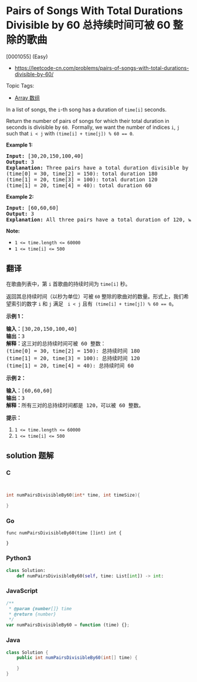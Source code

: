 # Pairs of Songs With Total Durations Divisible by 60 总持续时间可被 60 整除的歌曲

[0001055] (Easy)

- https://leetcode-cn.com/problems/pairs-of-songs-with-total-durations-divisible-by-60/

Topic Tags:

- [Array 数组](https://leetcode-cn.com/tag/array/)

In a list of songs, the `i`\-th song has a duration of `time[i]` seconds.

Return the number of pairs of songs for which their total duration in seconds is divisible by `60`.  Formally, we want the number of indices `i`, `j` such that `i < j` with `(time[i] + time[j]) % 60 == 0`.

**Example 1:**

<pre><strong>Input: </strong><span id="example-input-1-1">[30,20,150,100,40]</span>
<strong>Output: </strong><span id="example-output-1">3</span>
<strong>Explanation: </strong>Three pairs have a total duration divisible by 60:
(time[0] = 30, time[2] = 150): total duration 180
(time[1] = 20, time[3] = 100): total duration 120
(time[1] = 20, time[4] = 40): total duration 60
</pre>

**Example 2:**

<pre><strong>Input: </strong><span id="example-input-2-1">[60,60,60]</span>
<strong>Output: </strong><span id="example-output-2">3</span>
<strong>Explanation: </strong>All three pairs have a total duration of 120, which is divisible by 60.
</pre>

**Note:**

- `1 <= time.length <= 60000`
- `1 <= time[i] <= 500`

## 翻译

在歌曲列表中，第 `i` 首歌曲的持续时间为 `time[i]` 秒。

返回其总持续时间（以秒为单位）可被 `60` 整除的歌曲对的数量。形式上，我们希望索引的数字 `i` 和 `j` 满足   `i < j` 且有  `(time[i] + time[j]) % 60 == 0`。

**示例 1：**

<pre><strong>输入：</strong>[30,20,150,100,40]
<strong>输出：</strong>3
<strong>解释：</strong>这三对的总持续时间可被 60 整数：
(time[0] = 30, time[2] = 150): 总持续时间 180
(time[1] = 20, time[3] = 100): 总持续时间 120
(time[1] = 20, time[4] = 40): 总持续时间 60
</pre>

**示例 2：**

<pre><strong>输入：</strong>[60,60,60]
<strong>输出：</strong>3
<strong>解释：</strong>所有三对的总持续时间都是 120，可以被 60 整数。
</pre>

**提示：**

1.  `1 <= time.length <= 60000`
2.  `1 <= time[i] <= 500`

## solution 题解

### C

```c


int numPairsDivisibleBy60(int* time, int timeSize){

}


```

### Go

```golang
func numPairsDivisibleBy60(time []int) int {

}
```

### Python3

```python
class Solution:
    def numPairsDivisibleBy60(self, time: List[int]) -> int:

```

### JavaScript

```javascript
/**
 * @param {number[]} time
 * @return {number}
 */
var numPairsDivisibleBy60 = function (time) {};
```

### Java

```java
class Solution {
    public int numPairsDivisibleBy60(int[] time) {

    }
}
```
